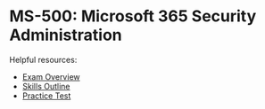 # MS-500: Microsoft 365 Security Administration
Helpful resources:
- [Exam Overview](https://docs.microsoft.com/en-us/certifications/exams/ms-500)  
- [Skills Outline](https://query.prod.cms.rt.microsoft.com/cms/api/am/binary/RE3VEI3)
- [Practice Test](https://www.measureup.com/ms-500-microsoft-365-security-administration.html)

